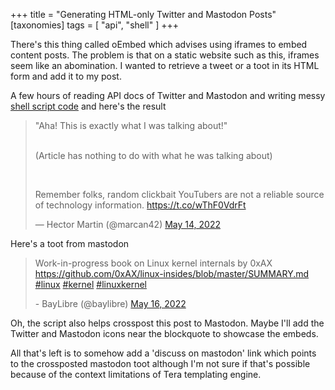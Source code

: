 +++
title = "Generating HTML-only Twitter and Mastodon Posts"
[taxonomies]
tags = [ "api", "shell" ]
+++

There's this thing called oEmbed which advises using iframes to embed content posts. The problem is
that on a static website such as this, iframes seem like an abomination. I wanted to retrieve a
tweet or a toot in its HTML form and add it to my post.

A few hours of reading API docs of Twitter and Mastodon and writing messy [shell script code][1] and
here's the result

<blockquote class="twitter-tweet">
<p dir="ltr" lang="en">"Aha! This is exactly what I was talking about!"
<br>

<br>

(Article has nothing to do with what he was talking about)
<br>

<br>

Remember folks, random clickbait YouTubers are not a reliable source of technology information. <a href="https://t.co/wThF0VdrFt">https://t.co/wThF0VdrFt</a>
</p>
— Hector Martin (@marcan42) <a href="https://twitter.com/marcan42/status/1525351488373297152">May 14, 2022</a>
</blockquote>

Here's a toot from mastodon

<blockquote class="mastodon-toot">
<p>Work-in-progress book on Linux kernel internals by 0xAX <a href="https://github.com/0xAX/linux-insides/blob/master/SUMMARY.md" rel="nofollow noopener noreferrer" target="_blank"><span class="invisible">https://</span><span class="ellipsis">github.com/0xAX/linux-insides/</span><span class="invisible">blob/master/SUMMARY.md</span></a><br><a href="https://fosstodon.org/tags/linux" class="mention hashtag" rel="nofollow noopener noreferrer" target="_blank">#<span>linux</span></a> <a href="https://fosstodon.org/tags/kernel" class="mention hashtag" rel="nofollow noopener noreferrer" target="_blank">#<span>kernel</span></a> <a href="https://fosstodon.org/tags/linuxkernel" class="mention hashtag" rel="nofollow noopener noreferrer" target="_blank">#<span>linuxkernel</span></a></p>
- BayLibre (@baylibre) <a href="https://social.treehouse.systems/web/@baylibre@fosstodon.org/108307448501709873">May 16, 2022</a>
</blockquote>

Oh, the script also helps crosspost this post to Mastodon. Maybe I'll add the Twitter and Mastodon icons near the blockquote to showcase the embeds.

All that's left is to somehow add a 'discuss on mastodon' link which points to the crossposted
mastodon toot although I'm not sure if that's possible because of the context limitations of Tera
templating engine.

[1]: https://github.com/ayushnix/microblog/blob/master/twoot
